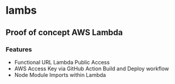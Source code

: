 # lambs

## Proof of concept AWS Lambda

### Features

- Functional URL Lambda Public Access
- AWS Access Key via GitHub Action Build and Deploy workflow
- Node Module Imports within Lambda
